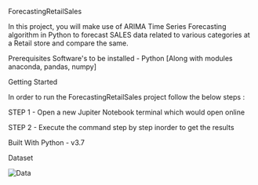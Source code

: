 ForecastingRetailSales

In this project, you will make use of ARIMA Time Series Forecasting algorithm in Python to forecast SALES data related to various categories at a Retail store and compare the same.

Prerequisites
Software's to be installed - Python [Along with modules anaconda, pandas, numpy]

Getting Started

In order to run the ForecastingRetailSales project follow the below steps :

STEP 1 - Open a new Jupiter Notebook terminal which would open online 

STEP 2 - Execute the command step by step inorder to get the results

Built With
Python - v3.7

Dataset

![Data](https://user-images.githubusercontent.com/46341508/64069670-4fb62b00-cc1c-11e9-9fa6-fd55b6c6bdb0.PNG)
